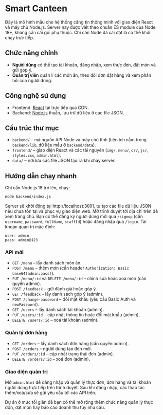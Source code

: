 # Smart Canteen

Đây là mô hình mẫu cho hệ thống căng tin thông minh với giao diện React và máy chủ Node.js.
Server nay được viết theo chuẩn ES module của Node 18+, không cần cài gói phụ thuộc.
Chỉ cần Node đã cài đặt là có thể khởi chạy trực tiếp.

## Chức năng chính
- **Người dùng** có thể tạo tài khoản, đăng nhập, xem thực đơn, đặt món và gửi góp ý.
- **Quản trị viên** quản lí các món ăn, theo dõi đơn đặt hàng và xem phản hồi của người dùng.

## Công nghệ sử dụng
- Frontend: [React](https://react.dev/) tải trực tiếp qua CDN.
- Backend: [Node.js](https://nodejs.org/) thuần, lưu trữ dữ liệu ở các file JSON.

## Cấu trúc thư mục
- `backend/` – mã nguồn API Node và máy chủ tĩnh (tiện ích nằm trong `backend/lib`, dữ liệu mẫu ở `backend/data`).
- `frontend/` – giao diện React và các tài nguyên (`img/`, `menu/`, `qr/`, `js/`, `styles.css`, `admin.html`).
- `data/` – nơi lưu các file JSON tạo ra khi chạy server.

## Hướng dẫn chạy nhanh
Chỉ cần Node.js 18 trở lên, chạy:
```bash
node backend/index.js
```
Server sẽ khởi động tại http://localhost:3001, tự tạo các file dữ liệu JSON nếu chưa tồn tại và phục vụ giao diện web.
Mở trình duyệt tới địa chỉ trên để xem trang chủ.
Bạn có thể đăng ký người dùng mới qua `/signup` (cần `username`, `password`, `fullName`, `staffId`) hoặc đăng nhập qua `/login`.
Tài khoản quản trị mặc định:
```
user: admin
pass: admin@123
```

### API mới

- `GET /menu` – lấy danh sách món ăn.
- `POST /menu` – thêm món (cần header `Authorization: Basic base64(admin:pass)`).
- `PUT /menu/:id` và `DELETE /menu/:id` – chỉnh sửa hoặc xoá món (cần quyền admin).
- `POST /feedback` – gửi đánh giá hoặc góp ý.
- `GET /feedback` – lấy danh sách góp ý (admin).
- `POST /change-password` – đổi mật khẩu (yêu cầu Basic Auth và `newPassword`).
- `GET /users` – lấy danh sách tài khoản (admin).
- `PUT /users/:id` – cập nhật thông tin hoặc đổi mật khẩu (admin).
- `DELETE /users/:id` – xoá tài khoản (admin).

### Quản lý đơn hàng
- `GET /orders` – lấy danh sách đơn hàng (cần quyền admin).
- `POST /orders` – người dùng tạo đơn mới.
- `PUT /orders/:id` – cập nhật trạng thái đơn (admin).
- `DELETE /orders/:id` – xoá đơn (admin).

### Giao diện quản trị
Mở `admin.html` để đăng nhập và quản lý thực đơn, đơn hàng và tài khoản người dùng trực tiếp trên trình duyệt. Sau khi đăng nhập, các thao tác thêm/xoá/sửa sẽ gửi yêu cầu tới các API trên.

Dự án ở mức tối giản để bạn có thể mở rộng thêm chức năng quản lý thực đơn, đặt món hay báo cáo doanh thu tùy nhu cầu.

